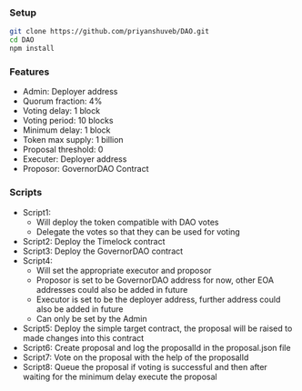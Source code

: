 ### Setup
```bash
git clone https://github.com/priyanshuveb/DAO.git
cd DAO
npm install
```

### Features
- Admin: Deployer address
- Quorum fraction: 4%
- Voting delay: 1 block
- Voting period: 10 blocks
- Minimum delay: 1 block
- Token max supply: 1 billion
- Proposal threshold: 0
- Executer: Deployer address
- Proposor: GovernorDAO Contract

### Scripts
- Script1:
  - Will deploy the token compatible with DAO votes
  - Delegate the votes so that they can be used for voting
- Script2: Deploy the Timelock contract
- Script3: Deploy the GovernorDAO contract
- Script4: 
  - Will set the appropriate executor and proposor 
  - Proposor is set to be GovernorDAO address for now, other EOA addresses could also be added in future
  - Executor is set to be the deployer address, further address could also be added in future
  - Can only be set by the Admin
- Script5: Deploy the simple target contract, the proposal will be raised to made changes into this contract
- Script6: Create proposal and log the proposalId in the proposal.json file
- Script7: Vote on the proposal with the help of the proposalId
- Script8: Queue the proposal if voting is successful and then after waiting for the minimum delay execute the proposal
